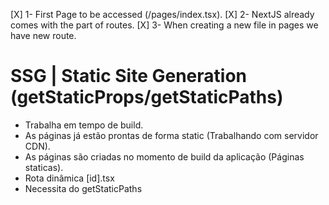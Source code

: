 [X] 1- First Page to be accessed (/pages/index.tsx).
[X] 2- NextJS already comes with the part of routes.
[X] 3- When creating a new file in pages we have new route. 

# SSG | Static Site Generation (getStaticProps/getStaticPaths)

- Trabalha em tempo de build.
- As páginas já estão prontas de forma static (Trabalhando com servidor CDN).
- As páginas são criadas no momento de build da aplicação (Páginas staticas).
- Rota dinâmica [id].tsx
- Necessita do getStaticPaths
 